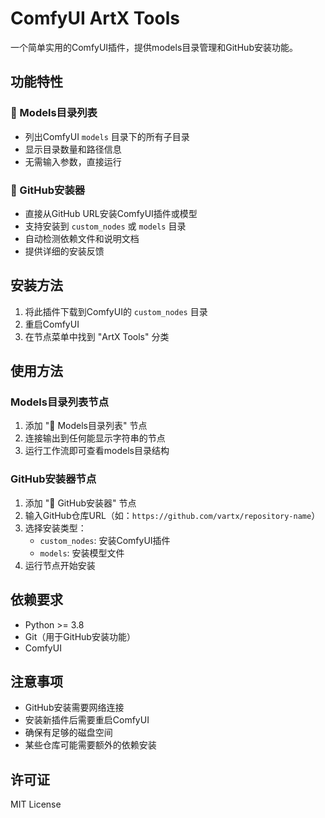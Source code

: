 # ComfyUI ArtX Tools

一个简单实用的ComfyUI插件，提供models目录管理和GitHub安装功能。

## 功能特性

### 📁 Models目录列表
- 列出ComfyUI `models` 目录下的所有子目录
- 显示目录数量和路径信息
- 无需输入参数，直接运行

### 🚀 GitHub安装器
- 直接从GitHub URL安装ComfyUI插件或模型
- 支持安装到 `custom_nodes` 或 `models` 目录
- 自动检测依赖文件和说明文档
- 提供详细的安装反馈

## 安装方法

1. 将此插件下载到ComfyUI的 `custom_nodes` 目录
2. 重启ComfyUI
3. 在节点菜单中找到 "ArtX Tools" 分类

## 使用方法

### Models目录列表节点
1. 添加 "📁 Models目录列表" 节点
2. 连接输出到任何能显示字符串的节点
3. 运行工作流即可查看models目录结构

### GitHub安装器节点
1. 添加 "🚀 GitHub安装器" 节点
2. 输入GitHub仓库URL（如：`https://github.com/vartx/repository-name`）
3. 选择安装类型：
   - `custom_nodes`: 安装ComfyUI插件
   - `models`: 安装模型文件
4. 运行节点开始安装

## 依赖要求

- Python >= 3.8
- Git（用于GitHub安装功能）
- ComfyUI

## 注意事项

- GitHub安装需要网络连接
- 安装新插件后需要重启ComfyUI
- 确保有足够的磁盘空间
- 某些仓库可能需要额外的依赖安装

## 许可证

MIT License

